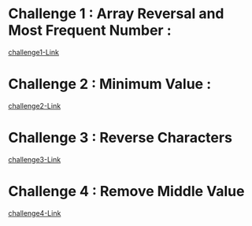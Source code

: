 # Challenge 1 : Array Reversal and Most Frequent Number :

[challenge1-Link](https://github.com/BisanF00/challenges-and-data-structures/blob/main/challenge1/README.md)

# Challenge 2 : Minimum Value :

[challenge2-Link](https://github.com/BisanF00/challenges-and-data-structures/blob/main/challenge2-README.md)


# Challenge 3 : Reverse Characters

[challenge3-Link](https://github.com/BisanF00/challenges-and-data-structures/blob/main/Reverse-Characters/Readme.md)


# Challenge 4 : Remove Middle Value

[challenge4-Link](https://github.com/BisanF00/challenges-and-data-structures/blob/Remove-Middle-Value/Remove-Middle-Value/Readme.md)